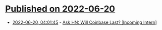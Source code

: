 # [Published on 2022-06-20](index.md)

* [2022-06-20, 04:01:45](https://news.ycombinator.com/item?id=31806155) - [Ask HN: Will Coinbase Last? [Incoming Intern]](https://news.ycombinator.com/item?id=31806155)
